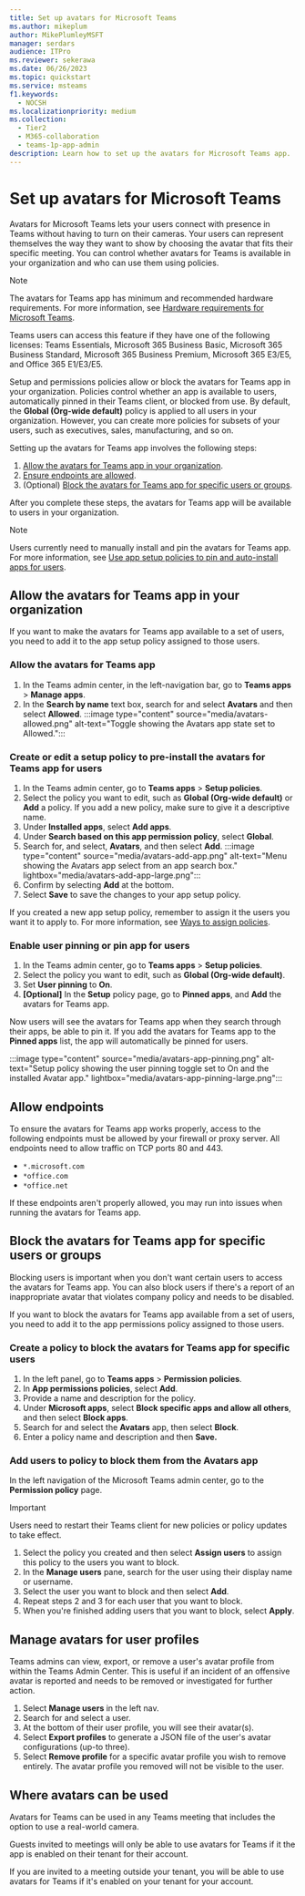 ```yaml
---
title: Set up avatars for Microsoft Teams 
ms.author: mikeplum
author: MikePlumleyMSFT
manager: serdars
audience: ITPro
ms.reviewer: sekerawa
ms.date: 06/26/2023
ms.topic: quickstart
ms.service: msteams
f1.keywords: 
  - NOCSH
ms.localizationpriority: medium
ms.collection: 
  - Tier2
  - M365-collaboration
  - teams-1p-app-admin
description: Learn how to set up the avatars for Microsoft Teams app.
---
```


# Set up avatars for Microsoft Teams

Avatars for Microsoft Teams lets your users connect with presence in Teams without having to turn on their cameras. Your users can represent themselves the way they want to show by choosing the avatar that fits their specific meeting. You can control whether avatars for Teams is available in your organization and who can use them using policies.

> [!NOTE]
> The avatars for Teams app has minimum and recommended hardware requirements. For more information, see [Hardware requirements for Microsoft Teams](hardware-requirements-for-the-teams-app.md).
>
> Teams users can access this feature if they have one of the following licenses: Teams Essentials, Microsoft 365 Business Basic, Microsoft 365 Business Standard, Microsoft 365 Business Premium, Microsoft 365 E3/E5, and Office 365 E1/E3/E5.

Setup and permissions policies allow or block the avatars for Teams app in your organization. Policies control whether an app is available to users, automatically pinned in their Teams client, or blocked from use. By default, the **Global (Org-wide default)** policy is applied to all users in your organization. However, you can create more policies for subsets of your users, such as executives, sales, manufacturing, and so on.

Setting up the avatars for Teams app involves the following steps:

1. [Allow the avatars for Teams app in your organization](#allow-the-avatars-for-teams-app-in-your-organization).
1. [Ensure endpoints are allowed](#allow-endpoints).
1. (Optional) [Block the avatars for Teams app for specific users or groups](#block-the-avatars-for-teams-app-for-specific-users-or-groups).

After you complete these steps, the avatars for Teams app will be available to users in your organization.

> [!NOTE]
>Users currently need to manually install and pin the avatars for Teams app. For more information, see [Use app setup policies to pin and auto-install apps for users](/microsoftteams/teams-app-setup-policies).

## Allow the avatars for Teams app in your organization

If you want to make the avatars for Teams app available to a set of users, you need to add it to the app setup policy assigned to those users.

### Allow the avatars for Teams app

1. In the Teams admin center, in the left-navigation bar, go to **Teams apps** > **Manage apps**.
1. In the **Search by name** text box, search for and select **Avatars** and then select **Allowed**.
  :::image type="content" source="media/avatars-allowed.png" alt-text="Toggle showing the Avatars app state set to Allowed.":::

### Create or edit a setup policy to pre-install the avatars for Teams app for users

1. In the Teams admin center, go to **Teams apps** > **Setup policies**.
1. Select the policy you want to edit, such as **Global (Org-wide default)** or **Add** a policy. If you add a new policy, make sure to give it a descriptive name.
1. Under **Installed apps**, select **Add apps**.
1. Under **Search based on this app permission policy**, select **Global**.
1. Search for, and select, **Avatars**, and then select **Add**.
  :::image type="content" source="media/avatars-add-app.png" alt-text="Menu showing the Avatars app select from an app search box." lightbox="media/avatars-add-app-large.png":::
1. Confirm by selecting **Add** at the bottom.
1. Select **Save** to save the changes to your app setup policy.

If you created a new app setup policy, remember to assign it the users you want it to apply to. For more information, see [Ways to assign policies](policy-assignment-overview.md#ways-to-assign-policies).

### Enable user pinning or pin app for users

1. In the Teams admin center, go to **Teams apps** > **Setup policies**.
1. Select the policy you want to edit, such as **Global (Org-wide default)**.
1. Set **User pinning** to **On**.
1. **[Optional]** In the **Setup** policy page, go to **Pinned apps**, and **Add** the avatars for Teams app.

Now users will see the avatars for Teams app when they search through their apps, be able to pin it. If you add the avatars for Teams app to the **Pinned apps** list, the app will automatically be pinned for users.

:::image type="content" source="media/avatars-app-pinning.png" alt-text="Setup policy showing the user pinning toggle set to On and the installed Avatar app." lightbox="media/avatars-app-pinning-large.png":::

## Allow endpoints

To ensure the avatars for Teams app works properly, access to the following endpoints must be allowed by your firewall or proxy server. All endpoints need to allow traffic on TCP ports 80 and 443.

- `*.microsoft.com`
- `*office.com`
- `*office.net`

If these endpoints aren't properly allowed, you may run into issues when running the avatars for Teams app. 

## Block the avatars for Teams app for specific users or groups

Blocking users is important when you don't want certain users to access the avatars for Teams app. You can also block users if there's a report of an inappropriate avatar that violates company policy and needs to be disabled.

If you want to block the avatars for Teams app available from a set of users, you need to add it to the app permissions policy assigned to those users.

### Create a policy to block the avatars for Teams app for specific users

1. In the left panel, go to **Teams apps** > **Permission policies**.
1. In **App permissions policies**, select **Add**.
1. Provide a name and description for the policy.
1. Under **Microsoft apps**, select **Block specific apps and allow all others**, and then select **Block apps**.
1. Search for and select the **Avatars** app, then select **Block**.
1. Enter a policy name and description and then **Save.**

### Add users to policy to block them from the Avatars app

In the left navigation of the Microsoft Teams admin center, go to the **Permission policy** page.

> [!IMPORTANT]
> Users need to restart their Teams client for new policies or policy updates to take effect.

1. Select the policy you created and then select **Assign users** to assign this policy to the users you want to block.
1. In the **Manage users** pane, search for the user using their display name or username.
1. Select the user you want to block and then select **Add**.
1. Repeat steps 2 and 3 for each user that you want to block.
1. When you're finished adding users that you want to block, select **Apply**.

## Manage avatars for user profiles

Teams admins can view, export, or remove a user's avatar profile from within the Teams Admin Center. This is useful if an incident of an offensive avatar is reported and needs to be removed or investigated for further action. 
1. Select **Manage users** in the left nav.
1. Search for and select a user.
1. At the bottom of their user profile, you will see their avatar(s).
1. Select **Export profiles** to generate a JSON file of the user's avatar configurations (up-to three).
1. Select **Remove profile** for a specific avatar profile you wish to remove entirely. The avatar profile you removed will not be visible to the user.

## Where avatars can be used

Avatars for Teams can be used in any Teams meeting that includes the option to use a real-world camera.

Guests invited to meetings will only be able to use avatars for Teams if it the app is enabled on their tenant for their account.

If you are invited to a meeting outside your tenant, you will be able to use avatars for Teams if it's enabled on your tenant for your account.
